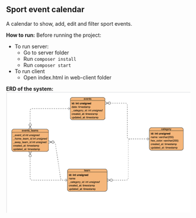 ## **Sport event calendar**

A calendar to show, add, edit and filter sport events.

**How to run:**
Before running the project:
 - To run server:
	 - Go to server folder 
	 - Run `composer install`
	 - Run `composer start`
 - To run client
	 - Open index.html in web-client folder 

**ERD of the system:**
![Entity Relationship Diagram](./ERD.png)